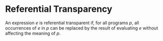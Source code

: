 # Referential Transparency

An expression *e* is referential transparent if, for all programs *p*, all occurrences of *e* in *p* can be replaced by the result of evaluating *e* without affecting the meaning of *p*.